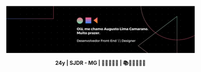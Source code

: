 <img src="img/banner.jpg">
<p align="center"><strong>24y | SJDR - MG | 🚵‍♂️🏃‍♂️💪 | 📚🧑‍💻🧠🚀💸</strong></p>
